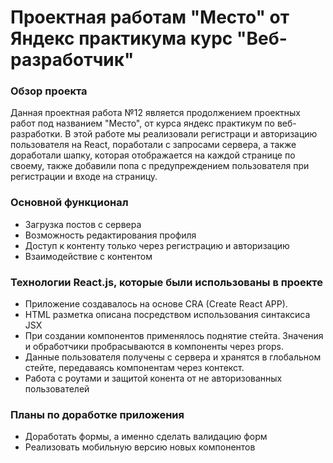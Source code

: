 # Проектная работам "Место" от Яндекс практикума курс "Веб-разработчик"

### Обзор проекта

Данная проектная работа №12 является продолжением проектных работ под названием "Место", от курса яндекс практикум по веб-разработки. В этой работе мы реализовали регистраци и авторизацию пользователя на React, поработали с запросами сервера, а также доработали шапку, которая отображается на каждой странице по своему, также добавили попа с предупреждением пользователя при регистрации и входе на страницу. 


### Основной функционал

* Загрузка постов с сервера
* Возможность редактирования профиля
* Доступ к контенту только через регистрацию и авторизацию
* Взаимодействие с контентом


### Технологии React.js, которые были использованы в проекте

* Приложение создавалось на основе CRA (Create React APP).
* HTML разметка описана посредством использования синтаксиса JSX
* При создании компонентов применялось поднятие стейта. Значения и обработчики пробрасываются в компоненты через props.
* Данные пользователя получены с сервера и хранятся в глобальном стейте, передаваясь компонентам через контекст.
* Работа с роутами и защитой конента от не авторизованных пользователей


### Планы по доработке приложения

* Доработать формы, а именно сделать валидацию форм
* Реализовать мобильную версию новых компонентов

